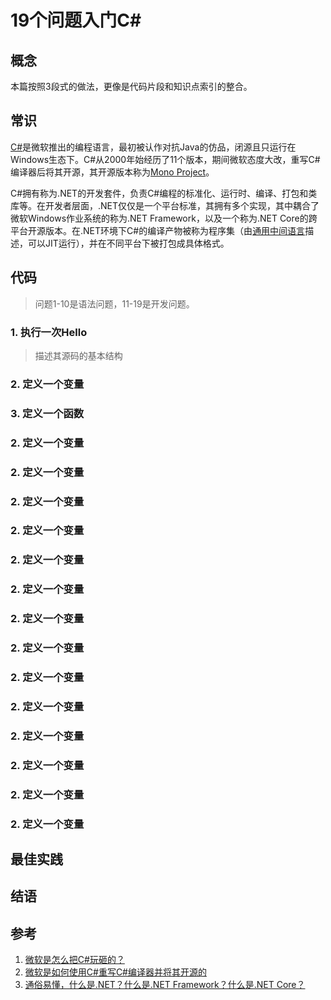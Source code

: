 # 19个问题入门C#

## 概念

本篇按照3段式的做法，更像是代码片段和知识点索引的整合。

## 常识

[C#](https://zh.wikipedia.org/zh/C%E2%99%AF)是微软推出的编程语言，最初被认作对抗Java的仿品，闭源且只运行在Windows生态下。C#从2000年始经历了11个版本，期间微软态度大改，重写C#编译器后将其开源，其开源版本称为[Mono Project](https://www.mono-project.com/)。

C#拥有称为.NET的开发套件，负责C#编程的标准化、运行时、编译、打包和类库等。在开发者层面，.NET仅仅是一个平台标准，其拥有多个实现，其中耦合了微软Windows作业系统的称为.NET Framework，以及一个称为.NET Core的跨平台开源版本。在.NET环境下C#的编译产物被称为程序集（由[通用中间语言](https://zh.wikipedia.org/wiki/%E9%80%9A%E7%94%A8%E4%B8%AD%E9%97%B4%E8%AF%AD%E8%A8%80)描述，可以JIT运行），并在不同平台下被打包成具体格式。



## 代码

> 问题1-10是语法问题，11-19是开发问题。

### 1. 执行一次Hello

> 描述其源码的基本结构

### 2. 定义一个变量


### 3. 定义一个函数


### 2. 定义一个变量


### 2. 定义一个变量


### 2. 定义一个变量


### 2. 定义一个变量


### 2. 定义一个变量


### 2. 定义一个变量


### 2. 定义一个变量


### 2. 定义一个变量


### 2. 定义一个变量


### 2. 定义一个变量


### 2. 定义一个变量


### 2. 定义一个变量


### 2. 定义一个变量


### 2. 定义一个变量



## 最佳实践



## 结语


## 参考

1. [微软是怎么把C#玩砸的？](https://www.toutiao.com/article/6831723944962163212/)
2. [微软是如何使用C#重写C#编译器并将其开源的](https://www.infoq.cn/article/o9gb9hgfpr2yex_t2zto)
3. [通俗易懂，什么是.NET？什么是.NET Framework？什么是.NET Core？](https://www.cnblogs.com/1996V/p/9037603.html)


